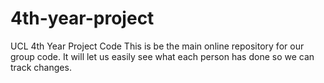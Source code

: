 # 4th-year-project

UCL 4th Year Project Code
This is be the main online repository for our group code.
It will let us easily see what each person has done so we can track changes.
